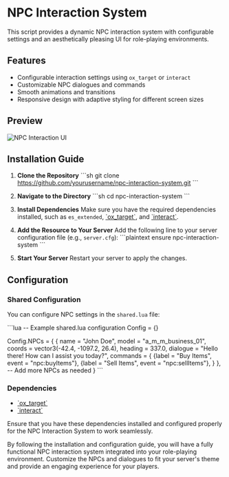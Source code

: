 
# NPC Interaction System

This script provides a dynamic NPC interaction system with configurable settings and an aesthetically pleasing UI for role-playing environments.

## Features
- Configurable interaction settings using `ox_target` or `interact`
- Customizable NPC dialogues and commands
- Smooth animations and transitions
- Responsive design with adaptive styling for different screen sizes

## Preview
![NPC Interaction UI](https://media.discordapp.net/attachments/1187316503872274472/1239898391996272660/fobozo-npcdialogue.gif?ex=664498dc&is=6643475c&hm=3217b74918bc9ebd77e6f8597c9d55963e5ba7772f7f1ef28be437ae4cfe999f&=&width=787&height=662)

## Installation Guide

1. **Clone the Repository**
    \`\`\`sh
    git clone https://github.com/yourusername/npc-interaction-system.git
    \`\`\`

2. **Navigate to the Directory**
    \`\`\`sh
    cd npc-interaction-system
    \`\`\`

3. **Install Dependencies**
    Make sure you have the required dependencies installed, such as `es_extended`, [\`ox_target\`](https://github.com/overextended/ox_target), and [\`interact\`](https://github.com/darktrovx/interact).

4. **Add the Resource to Your Server**
    Add the following line to your server configuration file (e.g., `server.cfg`):
    \`\`\`plaintext
    ensure npc-interaction-system
    \`\`\`

5. **Start Your Server**
    Restart your server to apply the changes.

## Configuration

### Shared Configuration
You can configure NPC settings in the `shared.lua` file:

\`\`\`lua
-- Example shared.lua configuration
Config = {}

Config.NPCs = {
    {
        name = "John Doe",
        model = "a_m_m_business_01",
        coords = vector3(-42.4, -1097.2, 26.4),
        heading = 337.0,
        dialogue = "Hello there! How can I assist you today?",
        commands = {
            {label = "Buy Items", event = "npc:buyItems"},
            {label = "Sell Items", event = "npc:sellItems"},
        }
    },
    -- Add more NPCs as needed
}
\`\`\`

### Dependencies
- [\`ox_target\`](https://github.com/overextended/ox_target)
- [\`interact\`](https://github.com/darktrovx/interact)

Ensure that you have these dependencies installed and configured properly for the NPC Interaction System to work seamlessly.

By following the installation and configuration guide, you will have a fully functional NPC interaction system integrated into your role-playing environment. Customize the NPCs and dialogues to fit your server's theme and provide an engaging experience for your players.
